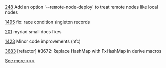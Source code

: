 
[248](https://github.com/hyperledger/firefly-cli/pull/248) Add an option '--remote-node-deploy' to treat remote nodes like local nodes

[1495](https://github.com/hyperledger/aries-framework-javascript/pull/1495) fix: race condition singleton records

[201](https://github.com/hyperledger/sawtooth-docs/pull/201) myriad small docs fixes

[1423](https://github.com/hyperledger/solang/pull/1423) Minor code improvements (nfc)

[3683](https://github.com/hyperledger/iroha/pull/3683) [refactor] #3672: Replace HashMap with FxHashMap in derive macros


[See more >>>](https://start-here.hyperledger.org/pull-requests)
